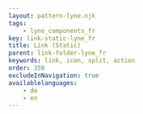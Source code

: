 ```yaml
---
layout: pattern-lyne.njk
tags: 
    - lyne_components_fr
key: link-static-lyne_fr
title: Link (Static)
parent: link-folder-lyne_fr
keywords: link, icon, split, action
order: 350
excludeInNavigation: true
availablelanguages: 
    - de
    - en
---
```

